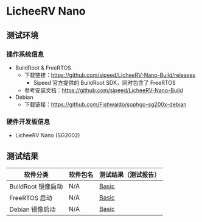 # LicheeRV Nano

## 测试环境

### 操作系统信息

- BuildRoot & FreeRTOS
  - 下载链接：https://github.com/sipeed/LicheeRV-Nano-Build/releases
    - Sipeed 官方提供的 BuildRoot SDK，同时包含了 FreeRTOS
  - 参考安装文档：https://github.com/sipeed/LicheeRV-Nano-Build
- Debian
  - 下载链接：https://github.com/Fishwaldo/sophgo-sg200x-debian

### 硬件开发板信息

- LicheeRV Nano (SG2002)

## 测试结果

| 软件分类           | 软件包名 | 测试结果（测试报告） |
| ------------------ | -------- | -------------------- |
| BuildRoot 镜像启动 | N/A      | [Basic][BuildRoot]   |
| FreeRTOS 启动      | N/A      | [Basic][FreeRTOS]    |
| Debian 镜像启动    | N/A      | [Basic][Debian]      |

[BuildRoot]: ./BuildRoot/README_zh.md
[FreeRTOS]: ./FreeRTOS/README_zh.md
[Debian]: ./Debian/README_zh.md